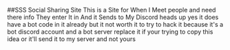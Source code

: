 ##SSS Social Sharing Site This is a Site for When I Meet people and need there info They enter It in And it Sends to My Discord heads up yes it does have a bot code in it already but it not worth it to try to hack it because it's a bot discord account and a bot server replace it if your trying to copy this idea or it'll send it to my server and not yours
